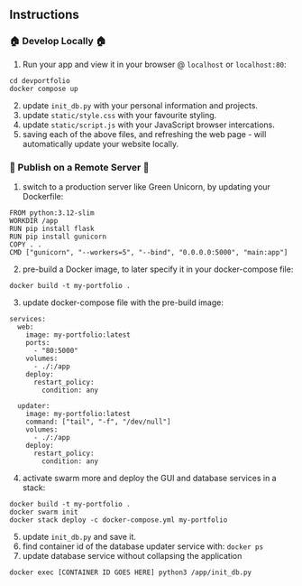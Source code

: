 ## Instructions
### 🏠 Develop Locally 🏠
1. Run your app and view it in your browser @ `localhost` or `localhost:80`:
```
cd devportfolio
docker compose up
```
2. update `init_db.py` with your personal information and projects.
3. update `static/style.css` with your favourite styling.
4. update `static/script.js` with your JavaScript browser intercations. 
5. saving each of the above files, and refreshing the web page - will automatically update your website locally.

### 🚀 Publish on a Remote Server 🚀
1. switch to a production server like Green Unicorn, by updating your Dockerfile:
```
FROM python:3.12-slim
WORKDIR /app
RUN pip install flask
RUN pip install gunicorn
COPY . .
CMD ["gunicorn", "--workers=5", "--bind", "0.0.0.0:5000", "main:app"]
```
2. pre-build a Docker image, to later specify it in your docker-compose file:
```
docker build -t my-portfolio .
```
3. update docker-compose file with the pre-build image:
```
services:
  web:
    image: my-portfolio:latest
    ports:
      - "80:5000"
    volumes:
      - ./:/app
    deploy:
      restart_policy:
        condition: any

  updater:
    image: my-portfolio:latest
    command: ["tail", "-f", "/dev/null"]
    volumes:
      - ./:/app
    deploy:
      restart_policy:
        condition: any
```
4. activate swarm more and deploy the GUI and database services in a stack:
```
docker build -t my-portfolio .
docker swarm init
docker stack deploy -c docker-compose.yml my-portfolio
```
5. update `init_db.py` and save it.
6. find container id of the database updater service with: `docker ps`
7. update database service without collapsing the application
```
docker exec [CONTAINER ID GOES HERE] python3 /app/init_db.py
```
